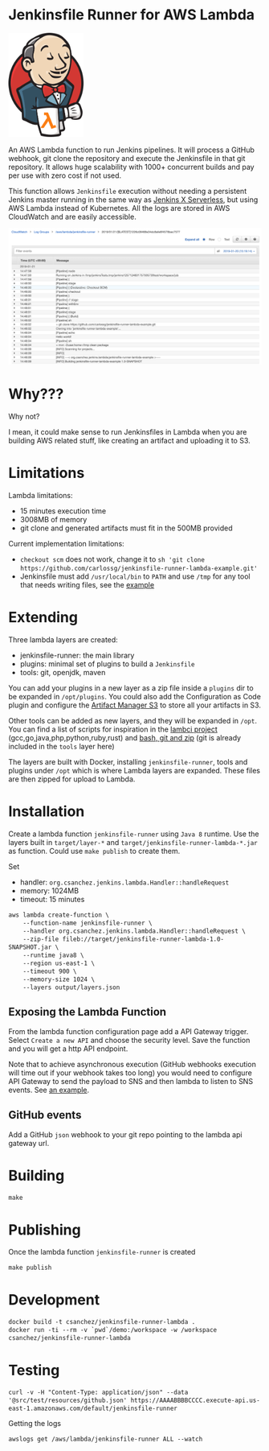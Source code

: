 # Jenkinsfile Runner for AWS Lambda

<img src="images/jenkins-lambda.png" width="150"></img>

An AWS Lambda function to run Jenkins pipelines. It will process a GitHub webhook, git clone the repository and execute the Jenkinsfile in that git repository.
It allows huge scalability with 1000+ concurrent builds and pay per use with zero cost if not used.

This function allows `Jenkinsfile` execution without needing a persistent Jenkins master running in the same way as [Jenkins X Serverless](https://medium.com/@jdrawlings/serverless-jenkins-with-jenkins-x-9134cbfe6870), but using AWS Lambda instead of Kubernetes.
All the logs are stored in AWS CloudWatch and are easily accessible.

![](images/cloudwatch.png)

# Why???

Why not?

I mean, it could make sense to run Jenkinsfiles in Lambda when you are building AWS related stuff, like creating an artifact and uploading it to S3.

# Limitations

Lambda limitations:

* 15 minutes execution time
* 3008MB of memory
* git clone and generated artifacts must fit in the 500MB provided

Current implementation limitations:

* `checkout scm` does not work, change it to `sh 'git clone https://github.com/carlossg/jenkinsfile-runner-lambda-example.git'`
* Jenkinsfile must add `/usr/local/bin` to `PATH` and use `/tmp` for any tool that needs writing files, see the [example](https://github.com/carlossg/jenkinsfile-runner-lambda-example)

# Extending

Three lambda layers are created:

* jenkinsfile-runner: the main library
* plugins: minimal set of plugins to build a `Jenkinsfile`
* tools: git, openjdk, maven

You can add your plugins in a new layer as a zip file inside a `plugins` dir to be expanded in `/opt/plugins`.
You could also add the Configuration as Code plugin and configure the [Artifact Manager S3](https://plugins.jenkins.io/artifact-manager-s3) to store all your artifacts in S3.

Other tools can be added as new layers, and they will be expanded in `/opt`. You can find a list of scripts for inspiration in the [lambci project](https://github.com/lambci/lambci/tree/master/home/init) (gcc,go,java,php,python,ruby,rust) and [bash, git and zip](https://github.com/lambci/lambci/tree/master/build) (git is already included in the `tools` layer here)

The layers are built with Docker, installing `jenkinsfile-runner`, tools and plugins under `/opt` which is where Lambda layers are expanded. These files are then zipped for upload to Lambda.

# Installation

Create a lambda function `jenkinsfile-runner` using `Java 8` runtime.
Use the layers built in `target/layer-*` and `target/jenkinsfile-runner-lambda-*.jar` as function. Could use `make publish` to create them.

Set 

* handler: `org.csanchez.jenkins.lambda.Handler::handleRequest`
* memory: 1024MB
* timeout: 15 minutes

```
aws lambda create-function \
    --function-name jenkinsfile-runner \
    --handler org.csanchez.jenkins.lambda.Handler::handleRequest \
    --zip-file fileb://target/jenkinsfile-runner-lambda-1.0-SNAPSHOT.jar \
    --runtime java8 \
    --region us-east-1 \
    --timeout 900 \
    --memory-size 1024 \
    --layers output/layers.json
```

## Exposing the Lambda Function

From the lambda function configuration page add a API Gateway trigger. Select `Create a new API` and choose the security level. Save the function and you will get a http API endpoint.

Note that to achieve asynchronous execution (GitHub webhooks execution will time out if your webhook takes too long) you would need to configure API Gateway to send the payload to SNS and then lambda to listen to SNS events. See [an example](https://stackoverflow.com/questions/34213464/aws-api-gateway-communicating-to-sns).

## GitHub events

Add a GitHub `json` webhook to your git repo pointing to the lambda api gateway url.

# Building

    make

# Publishing

Once the lambda function `jenkinsfile-runner` is created

    make publish

# Development

    docker build -t csanchez/jenkinsfile-runner-lambda .
    docker run -ti --rm -v `pwd`/demo:/workspace -w /workspace csanchez/jenkinsfile-runner-lambda

# Testing

    curl -v -H "Content-Type: application/json" --data '@src/test/resources/github.json' https://AAAABBBBCCCC.execute-api.us-east-1.amazonaws.com/default/jenkinsfile-runner

Getting the logs

    awslogs get /aws/lambda/jenkinsfile-runner ALL --watch
